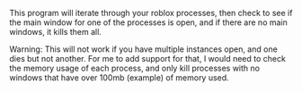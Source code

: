 This program will iterate through your roblox processes, then check to see if the main window for one of the processes is open, and if there are no main windows, it kills them all.  

Warning: This will not work if you have multiple instances open, and one dies but not another.  For me to add support for that, I would need to check the memory usage of each process, and only kill processes with no windows that have over 100mb (example) of memory used.
